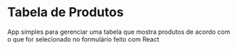 # Tabela de Produtos

App simples para gerenciar uma tabela que mostra produtos de acordo com o que for selecionado no formulário
feito com React
